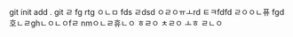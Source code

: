 git init add . git 
ㄹ
fg
rtg
ㅇㄴㅁ
fds
ㄹdsd
ㅇㄹㅇㅠㅗrd
ㅌㅋfdfd
ㄹㅇㅇㄴ퓨
fgd호ㄴㄹghㄴㅇㄴㅇfㄹ
nmㅇㄴㄹ휴ㄴㅇ
ㅎㄹㅇ
ㅊㄹㅇ
ㅗㅎ
ㄹㄴㅇ
